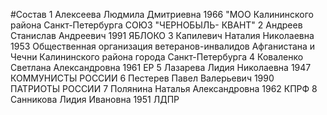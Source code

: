 #Состав
1 Алексеева Людмила Дмитриевна 1966 \"МОО Калининского района Санкт-Петербурга СОЮЗ \"ЧЕРНОБЫЛЬ- КВАНТ\"
2 Андреев Станислав Андреевич 1991 ЯБЛОКО
3 Капилевич Наталия Николаевна 1953 Общественная организация ветеранов-инвалидов Афганистана и Чечни Калининского района города Санкт-Петербурга
4 Коваленко Светлана Александровна 1961 ЕР
5 Лазарева Лидия Николаевна 1947 КОММУНИСТЫ РОССИИ
6 Пестерев Павел Валерьевич 1990 ПАТРИОТЫ РОССИИ
7 Полянина Наталья Александровна 1962 КПРФ
8 Санникова Лидия Ивановна 1951 ЛДПР
